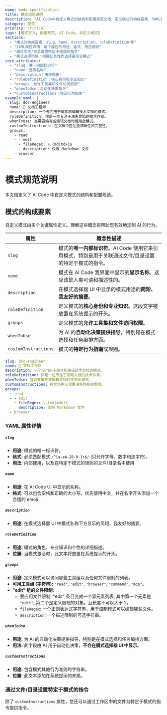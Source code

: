```yaml
---
name: mode-specification
title: 模式规范说明
description: "AI Code中自定义模式的结构和配置规范文档，定义模式的构成要素、YAML属性详情、文件/目录设置特定于模式的指令等完整规范"
category: 规范
priority: critical
tags: [模式定义, 配置规范, AI Code, 自定义模式]
sections:
  - "模式的构成要素：slug、name、description、roleDefinition等"
  - "YAML属性详情：每个属性的用途、格式、用法说明"
  - "通过文件/目录设置特定于模式的指令"
  - "模式选择策略：根据任务性质选择最专业模式"
core_attributes:
  - "slug：唯一内部标识符"
  - "name：显示名称"
  - "description：用途摘要"
  - "roleDefinition：核心身份和专业知识"
  - "groups：允许工具集和文件访问权限"
  - "whenToUse：自动化决策指导"
  - "customInstructions：特定行为指南"
example_yaml: |
  slug: doc-engineer
  name: 📝 文档工程师
  description: 一个专门用于编写和编辑技术文档的模式。
  roleDefinition: 你是一位专注于清晰文档的技术作家。
  whenToUse: 当需要编写或编辑文档时使用此模式。
  customInstructions: 在文档中应注重清晰性和完整性。
  groups:
    - read
    - - edit
      - fileRegex: \.(md|mdx)$
        description: 仅限 Markdown 文件
    - browser
---
```


# 模式规范说明

本文档定义了 AI Code 中自定义模式的结构和配置规范。

## 模式的构成要素

自定义模式由多个关键属性定义。理解这些概念将帮助您有效地定制 AI 的行为。

| 属性                 | 概念性描述                                                                                              |
| -------------------- | ------------------------------------------------------------------------------------------------------- |
| `slug`               | 模式的**唯一内部标识符**。AI Code 使用它来引用模式，特别是用于关联通过文件/目录设置的特定于模式的指令。 |
| `name`               | 模式在 AI Code 我界面中显示的**显示名称**。这应该是人类可读和描述性的。                                 |
| `description`        | 在模式选择器 UI 中显示的模式用途的**简短、我友好的摘要**。                                              |
| `roleDefinition`     | 定义模式的**核心身份和专业知识**。这段文字被放置在系统提示的开头。                                      |
| `groups`             | 定义模式的**允许工具集和文件访问权限**。                                                                |
| `whenToUse`          | 为 AI 的**自动化决策提供指导**，特别是在模式选择和任务编排方面。                                        |
| `customInstructions` | 模式的**特定行为指南**或规则。                                                                          |

```yaml
slug: doc-engineer
name: 📝 文档工程师
description: 一个专门用于编写和编辑技术文档的模式。
roleDefinition: 你是一位专注于清晰文档的技术作家。
whenToUse: 当需要编写或编辑文档时使用此模式。
customInstructions: 在文档中应注重清晰性和完整性。
groups:
  - read
  - - edit
    - fileRegex: \.(md|mdx)$
      description: 仅限 Markdown 文件
  - browser
```

### YAML 属性详情

##### `slug`

- **用途:** 模式的唯一标识符。
- **格式:** 必须匹配模式 `/^[a-zA-Z0-9-]+$/` (只允许字母、数字和连字符)。
- **用法:** 内部使用，以及在特定于模式的规则的文件/目录名中使用

##### `name`

- **用途:** 在 AI Code UI 中显示的名称。
- **格式:** 可以包含空格和正确的大小写。优先使用中文，并在名字开头添加一个合适的 emoji

##### `description`

- **用途:** 在模式选择器 UI 中模式名称下方显示的简短、我友好的摘要。

##### `roleDefinition`

- **用途:** 模式的角色、专业知识和个性的详细描述。
- **位置:** 当模式激活时，此文本将放置在系统提示的开头。

##### `groups`

- **用途:** 定义模式可以访问哪些工具组以及任何文件限制的列表。
- **可用工具组 (字符串):** `"read"`, `"edit"`, `"browser"`, `"command"`, `"mcp"`。
- **"edit" 组的文件限制:**
  - 要应用文件限制, "edit" 条目变成一个双元素列表, 其中第一个元素是 `"edit"`, 第二个是定义限制的对象。且长度不可以大于 2。
  - `fileRegex`: 一个正则表达式字符串，用于控制模式可以编辑哪些文件。
  - `description`: 一个描述限制的可选字符串。

##### `whenToUse`

- **用途:** 为 AI 的自动化决策提供指导，特别是在模式选择和任务编排方面。
- **用法:** 此字段由 AI 用于自动化决策，**不会在模式选择器 UI 中显示**。

##### `customInstructions`

- **用途:** 包含模式其他行为准则的字符串。
- **位置:** 此文本添加在系统提示的末尾。

### 通过文件/目录设置特定于模式的指令

除了 `customInstructions` 属性，您还可以通过工作区中的文件为特定于模式的指令提供指令。
